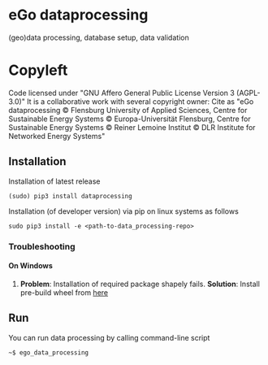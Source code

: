 # eGo dataprocessing
(geo)data processing, database setup, data validation

# Copyleft

Code licensed under "GNU Affero General Public License Version 3 (AGPL-3.0)"
It is a collaborative work with several copyright owner:
Cite as "eGo dataprocessing © Flensburg University of Applied Sciences, Centre for Sustainable Energy Systems © Europa-Universität Flensburg, Centre for Sustainable Energy Systems © Reiner Lemoine Institut © DLR Institute for Networked Energy Systems"

## Installation

Installation of latest release

```
(sudo) pip3 install dataprocessing
```

Installation (of developer version) via pip on linux systems as follows

```
sudo pip3 install -e <path-to-data_processing-repo>
```

### Troubleshooting

#### On Windows
1. __Problem__: Installation of required package shapely fails. __Solution__: Install pre-build
 wheel from [here](http://www.lfd.uci.edu/~gohlke/pythonlibs/#shapely)


 ## Run

 You can run data processing by calling command-line script

 ```
 ~$ ego_data_processing
 ```    

